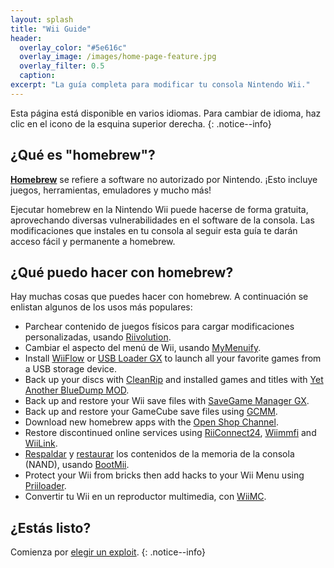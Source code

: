 ```yaml
---
layout: splash
title: "Wii Guide"
header:
  overlay_color: "#5e616c"
  overlay_image: /images/home-page-feature.jpg
  overlay_filter: 0.5
  caption:
excerpt: "La guía completa para modificar tu consola Nintendo Wii."
---
```


Esta página está disponible en varios idiomas. Para cambiar de idioma, haz clic en el icono de la esquina superior derecha.
{: .notice--info}

## ¿Qué es "homebrew"?

[**Homebrew**](https://es.wikipedia.org/wiki/Homebrew) se refiere a software no autorizado por Nintendo. ¡Esto incluye juegos, herramientas, emuladores y mucho más!

Ejecutar homebrew en la Nintendo Wii puede hacerse de forma gratuita, aprovechando diversas vulnerabilidades en el software de la consola. Las modificaciones que instales en tu consola al seguir esta guía te darán acceso fácil y permanente a homebrew.

## ¿Qué puedo hacer con homebrew?

Hay muchas cosas que puedes hacer con homebrew. A continuación se enlistan algunos de los usos más populares:

- Parchear contenido de juegos físicos para cargar modificaciones personalizadas, usando [Riivolution](riivolution).
- Cambiar el aspecto del menú de Wii, usando [MyMenuify](themes).
- Install [WiiFlow](wiiflow) or [USB Loader GX](usbloadergx) to launch all your favorite games from a USB storage device.
- Back up your discs with [CleanRip](/dump-games) and installed games and titles with [Yet Another BlueDump MOD](dump-wads).
- Back up and restore your Wii save files with [SaveGame Manager GX](https://oscwii.org/library/app/savegame_manager_gx).
- Back up and restore your GameCube save files using [GCMM](gcsaves).
- Download new homebrew apps with the [Open Shop Channel](hbb).
- Restore discontinued online services using [RiiConnect24](riiconnect24), [Wiimmfi](wiimmfi) and [WiiLink](wiilink).
- [Respaldar](bootmii) y [restaurar](bootmiirecover) los contenidos de la memoria de la consola (NAND), usando [BootMii](hbc).
- Protect your Wii from bricks then add hacks to your Wii Menu using [Priiloader](priiloader).
- Convertir tu Wii en un reproductor multimedia, con [WiiMC](https://oscwii.org/library/app/wiimc-ss).

## ¿Estás listo?

Comienza por [elegir un exploit](get-started).
{: .notice--info}

